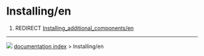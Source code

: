 # Installing/en
1.  REDIRECT [Installing\_additional\_components/en](Installing_additional_components/en.md)



---
![](images/Right_arrow.png) [documentation index](../README.md) > Installing/en
